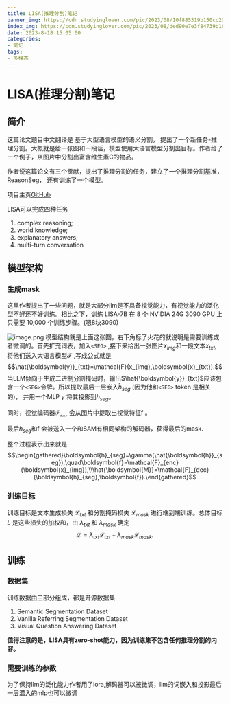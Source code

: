 ```yaml
---
title: LISA(推理分割)笔记
banner_img: https://cdn.studyinglover.com/pic/2023/08/10f885319b150cc20093124185e25c3b.png
index_img: https://cdn.studyinglover.com/pic/2023/08/ded90e7e3f84739b187dd679c39bd8dd.png
date: 2023-8-18 15:05:00
categories:
- 笔记
tags:
- 多模态
---
```

# LISA(推理分割)笔记
## 简介
这篇论文题目中文翻译是 基于大型语言模型的语义分割， 提出了一个新任务-推理分割。大概就是给一张图和一段话，模型使用大语言模型分割出目标。作者给了一个例子，从图片中分割出富含维生素C的物品。

作者说这篇论文有三个贡献，提出了推理分割的任务，建立了一个推理分割基准，ReasonSeg， 还有训练了一个模型。

项目主页[GitHub](https://github.com/dvlab-research/LISA)

LISA可以完成四种任务
1) complex reasoning; 
2) world knowledge; 
3) explanatory answers; 
4) multi-turn conversation

## 模型架构

### 生成mask
这里作者提出了一些问题，就是大部分llm是不具备视觉能力，有视觉能力的泛化型不好还不好训练。相比之下，训练 LISA-7B 在 8 个 NVIDIA 24G 3090 GPU 上只需要 10,000 个训练步骤。(嗯8块3090)

![image.png](https://cdn.studyinglover.com/pic/2023/08/ded90e7e3f84739b187dd679c39bd8dd.png)
模型结构就是上面这张图，右下角标了火花的就说明是需要训练或者微调的。首先扩充词表，加入`<SEG>` ,接下来给出一张图片$x_{img}$和一段文本$x_{txt}$, 将他们送入大语言模型$\mathcal{F}$ ,写成公式就是$$\hat{\boldsymbol{y}}_{txt}=\mathcal{F}(x_{img},\boldsymbol{x}_{txt}).$$
当LLM倾向于生成二进制分割掩码时，输出$\hat{\boldsymbol{y}}_{txt}$应该包含一个`<SEG>`令牌。所以提取最后一层嵌入$\hat{h}_{seg}$ (因为他和`<SEG>` token 是相关的)， 并用一个MLP $\gamma$  将其投影到$h_{seg}$。

同时，视觉编码器$\mathcal{F_{enc}}$ 会从图片中提取出视觉特征$\text{f}$ 。

最后$h_{seg}$和$\text{f}$ 会被送入一个和SAM有相同架构的解码器，获得最后的mask.

整个过程表示出来就是$$\begin{gathered}\boldsymbol{h}_{seg}=\gamma(\hat{\boldsymbol{h}}_{seg}),\quad\boldsymbol{f}=\mathcal{F}_{enc}(\boldsymbol{x}_{img}),\\\hat{\boldsymbol{M}}=\mathcal{F}_{dec}(\boldsymbol{h}_{seg},\boldsymbol{f}).\end{gathered}$$
### 训练目标
训练目标是文本生成损失 $\mathcal{L}_{txt}$ 和分割掩码损失 $\mathcal{L}_{mask}$ 进行端到端训练。总体目标 $L$ 是这些损失的加权和，由 $\lambda_{txt}$ 和 $\lambda_{mask}$ 确定$$\mathcal{L}=\lambda_{txt}\mathcal{L}_{txt}+\lambda_{mask}\mathcal{L}_{mask}.$$ 
## 训练
### 数据集
训练数据由三部分组成，都是开源数据集
1. Semantic Segmentation Dataset
2. Vanilla Referring Segmentation Dataset
3. Visual Question Answering Dataset

**值得注意的是，LISA具有zero-shot能力，因为训练集不包含任何推理分割的内容。**

### 需要训练的参数
为了保持llm的泛化能力作者用了lora,解码器可以被微调，llm的词嵌入和投影最后一层潜入的mlp也可以微调